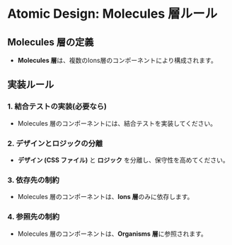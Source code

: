 # Atomic Design: Molecules 層ルール

## Molecules 層の定義
- **Molecules 層**は、複数のIons層のコンポーネントにより構成されます。

## 実装ルール

### 1. 結合テストの実装(必要なら)
- Molecules 層のコンポーネントには、結合テストを実装してください。

### 2. デザインとロジックの分離
- **デザイン (CSS ファイル)** と **ロジック** を分離し、保守性を高めてください。

### 3. 依存先の制約
- Molecules 層のコンポーネントは、**Ions 層**のみに依存します。

### 4. 参照先の制約
- Molecules 層のコンポーネントは、**Organisms 層**に参照されます。
